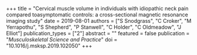 +++
title = "Cervical muscle volume in individuals with idiopathic neck pain compared toasymptomatic controls: a cross-sectional magnetic resonance imaging study"
date = 2019-08-01
authors = ["S Snodgrass", "C Croker", "M Yerrapothu", "S Shepherd", "P Stanwell", "C Holder", "C Oldmeadow", "J Elliot"]
publication_types = ["2"]
abstract = ""
featured = false
publication = "*Musculoskeletal Science and Practice*"
doi = "10.1016/j.msksp.2019.102050"
+++

